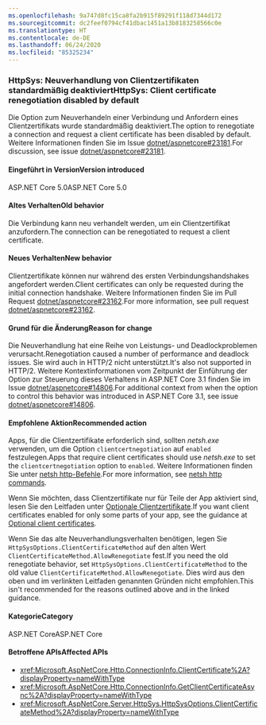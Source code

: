 ```yaml
---
ms.openlocfilehash: 9a747d8fc15ca8fa2b915f89291f118d7344d172
ms.sourcegitcommit: dc2feef0794cf41dbac1451a13b8183258566c0e
ms.translationtype: HT
ms.contentlocale: de-DE
ms.lasthandoff: 06/24/2020
ms.locfileid: "85325234"
---
```

### <a name="httpsys-client-certificate-renegotiation-disabled-by-default"></a><span data-ttu-id="64a55-101">HttpSys: Neuverhandlung von Clientzertifikaten standardmäßig deaktiviert</span><span class="sxs-lookup"><span data-stu-id="64a55-101">HttpSys: Client certificate renegotiation disabled by default</span></span>

<span data-ttu-id="64a55-102">Die Option zum Neuverhandeln einer Verbindung und Anfordern eines Clientzertifikats wurde standardmäßig deaktiviert.</span><span class="sxs-lookup"><span data-stu-id="64a55-102">The option to renegotiate a connection and request a client certificate has been disabled by default.</span></span> <span data-ttu-id="64a55-103">Weitere Informationen finden Sie im Issue [dotnet/aspnetcore#23181](https://github.com/dotnet/aspnetcore/issues/23181).</span><span class="sxs-lookup"><span data-stu-id="64a55-103">For discussion, see issue [dotnet/aspnetcore#23181](https://github.com/dotnet/aspnetcore/issues/23181).</span></span>

#### <a name="version-introduced"></a><span data-ttu-id="64a55-104">Eingeführt in Version</span><span class="sxs-lookup"><span data-stu-id="64a55-104">Version introduced</span></span>

<span data-ttu-id="64a55-105">ASP.NET Core 5.0</span><span class="sxs-lookup"><span data-stu-id="64a55-105">ASP.NET Core 5.0</span></span>

#### <a name="old-behavior"></a><span data-ttu-id="64a55-106">Altes Verhalten</span><span class="sxs-lookup"><span data-stu-id="64a55-106">Old behavior</span></span>

<span data-ttu-id="64a55-107">Die Verbindung kann neu verhandelt werden, um ein Clientzertifikat anzufordern.</span><span class="sxs-lookup"><span data-stu-id="64a55-107">The connection can be renegotiated to request a client certificate.</span></span>

#### <a name="new-behavior"></a><span data-ttu-id="64a55-108">Neues Verhalten</span><span class="sxs-lookup"><span data-stu-id="64a55-108">New behavior</span></span>

<span data-ttu-id="64a55-109">Clientzertifikate können nur während des ersten Verbindungshandshakes angefordert werden.</span><span class="sxs-lookup"><span data-stu-id="64a55-109">Client certificates can only be requested during the initial connection handshake.</span></span> <span data-ttu-id="64a55-110">Weitere Informationen finden Sie im Pull Request [dotnet/aspnetcore#23162](https://github.com/dotnet/aspnetcore/pull/23162).</span><span class="sxs-lookup"><span data-stu-id="64a55-110">For more information, see pull request [dotnet/aspnetcore#23162](https://github.com/dotnet/aspnetcore/pull/23162).</span></span>

#### <a name="reason-for-change"></a><span data-ttu-id="64a55-111">Grund für die Änderung</span><span class="sxs-lookup"><span data-stu-id="64a55-111">Reason for change</span></span>

<span data-ttu-id="64a55-112">Die Neuverhandlung hat eine Reihe von Leistungs- und Deadlockproblemen verursacht.</span><span class="sxs-lookup"><span data-stu-id="64a55-112">Renegotiation caused a number of performance and deadlock issues.</span></span> <span data-ttu-id="64a55-113">Sie wird auch in HTTP/2 nicht unterstützt.</span><span class="sxs-lookup"><span data-stu-id="64a55-113">It's also not supported in HTTP/2.</span></span> <span data-ttu-id="64a55-114">Weitere Kontextinformationen vom Zeitpunkt der Einführung der Option zur Steuerung dieses Verhaltens in ASP.NET Core 3.1 finden Sie im Issue [dotnet/aspnetcore#14806](https://github.com/dotnet/aspnetcore/issues/14806).</span><span class="sxs-lookup"><span data-stu-id="64a55-114">For additional context from when the option to control this behavior was introduced in ASP.NET Core 3.1, see issue [dotnet/aspnetcore#14806](https://github.com/dotnet/aspnetcore/issues/14806).</span></span>

#### <a name="recommended-action"></a><span data-ttu-id="64a55-115">Empfohlene Aktion</span><span class="sxs-lookup"><span data-stu-id="64a55-115">Recommended action</span></span>

<span data-ttu-id="64a55-116">Apps, für die Clientzertifikate erforderlich sind, sollten *netsh.exe* verwenden, um die Option `clientcertnegotiation` auf `enabled` festzulegen.</span><span class="sxs-lookup"><span data-stu-id="64a55-116">Apps that require client certificates should use *netsh.exe* to set the `clientcertnegotiation` option to `enabled`.</span></span> <span data-ttu-id="64a55-117">Weitere Informationen finden Sie unter [netsh http-Befehle](/windows-server/networking/technologies/netsh/netsh-http).</span><span class="sxs-lookup"><span data-stu-id="64a55-117">For more information, see [netsh http commands](/windows-server/networking/technologies/netsh/netsh-http).</span></span>

<span data-ttu-id="64a55-118">Wenn Sie möchten, dass Clientzertifikate nur für Teile der App aktiviert sind, lesen Sie den Leitfaden unter [Optionale Clientzertifikate](/aspnet/core/security/authentication/certauth?view=aspnetcore-3.1#optional-client-certificates).</span><span class="sxs-lookup"><span data-stu-id="64a55-118">If you want client certificates enabled for only some parts of your app, see the guidance at [Optional client certificates](/aspnet/core/security/authentication/certauth?view=aspnetcore-3.1#optional-client-certificates).</span></span>

<span data-ttu-id="64a55-119">Wenn Sie das alte Neuverhandlungsverhalten benötigen, legen Sie `HttpSysOptions.ClientCertificateMethod` auf den alten Wert `ClientCertificateMethod.AllowRenegotiate` fest.</span><span class="sxs-lookup"><span data-stu-id="64a55-119">If you need the old renegotiate behavior, set `HttpSysOptions.ClientCertificateMethod` to the old value `ClientCertificateMethod.AllowRenegotiate`.</span></span> <span data-ttu-id="64a55-120">Dies wird aus den oben und im verlinkten Leitfaden genannten Gründen nicht empfohlen.</span><span class="sxs-lookup"><span data-stu-id="64a55-120">This isn't recommended for the reasons outlined above and in the linked guidance.</span></span>

#### <a name="category"></a><span data-ttu-id="64a55-121">Kategorie</span><span class="sxs-lookup"><span data-stu-id="64a55-121">Category</span></span>

<span data-ttu-id="64a55-122">ASP.NET Core</span><span class="sxs-lookup"><span data-stu-id="64a55-122">ASP.NET Core</span></span>

#### <a name="affected-apis"></a><span data-ttu-id="64a55-123">Betroffene APIs</span><span class="sxs-lookup"><span data-stu-id="64a55-123">Affected APIs</span></span>

- <xref:Microsoft.AspNetCore.Http.ConnectionInfo.ClientCertificate%2A?displayProperty=nameWithType>
- <xref:Microsoft.AspNetCore.Http.ConnectionInfo.GetClientCertificateAsync%2A?displayProperty=nameWithType>
- <xref:Microsoft.AspNetCore.Server.HttpSys.HttpSysOptions.ClientCertificateMethod%2A?displayProperty=nameWithType>

<!--

#### Affected APIs

- `Overload:Microsoft.AspNetCore.Http.ConnectionInfo.ClientCertificate`
- `Overload:Microsoft.AspNetCore.Http.ConnectionInfo.GetClientCertificateAsync`
- `Overload:Microsoft.AspNetCore.Server.HttpSys.HttpSysOptions.ClientCertificateMethod`

-->
